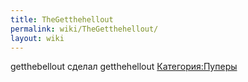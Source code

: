 ```yaml
---
title: TheGetthehellout
permalink: wiki/TheGetthehellout/
layout: wiki
---
```


getthebellout сделал getthehellout
[Категория:Пуперы](Категория:Пуперы "wikilink")

